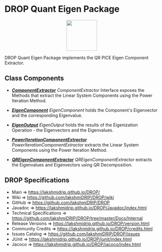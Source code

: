 # DROP Quant Eigen Package

<p align="center"><img src="https://github.com/lakshmiDRIP/DROP/blob/master/DRIP_Logo.gif?raw=true" width="100"></p>

DROP Quant Eigen Package implements the QR PICE Eigen Component Extractor.


## Class Components

 * [***ComponentExtractor***](https://github.com/lakshmiDRIP/DROP/tree/master/src/main/java/org/drip/quant/eigen/ComponentExtractor.java)
 <i>ComponentExtractor</i> Interface exposes the Methods that extract the Linear System Components using the
 Power Iteration Method.

 * [***EigenComponent***](https://github.com/lakshmiDRIP/DROP/tree/master/src/main/java/org/drip/quant/eigen/EigenComponent.java)
 <i>EigenComponent</i> holds the Component's Eigenvector and the corresponding Eigenvalue.

 * [***EigenOutput***](https://github.com/lakshmiDRIP/DROP/tree/master/src/main/java/org/drip/quant/eigen/EigenOutput.java)
 <i>EigenOutput</i> holds the results of the Eigenization Operation - the Eigenvectors and the Eigenvalues.

 * [***PowerIterationComponentExtractor***](https://github.com/lakshmiDRIP/DROP/tree/master/src/main/java/org/drip/quant/eigen/PowerIterationComponentExtractor.java)
 <i>PowerIterationComponentExtractor</i> extracts the Linear System Components using the Power Iteration
 Method.

 * [***QREigenComponentExtractor***](https://github.com/lakshmiDRIP/DROP/tree/master/src/main/java/org/drip/quant/eigen/QREigenComponentExtractor.java)
 <i>QREigenComponentExtractor</i> extracts the Eigenvalues and Eigenvectors using QR Decomposition.


## DROP Specifications

 * Main                     => https://lakshmidrip.github.io/DROP/
 * Wiki                     => https://github.com/lakshmiDRIP/DROP/wiki
 * GitHub                   => https://github.com/lakshmiDRIP/DROP
 * Javadoc                  => https://lakshmidrip.github.io/DROP/Javadoc/index.html
 * Technical Specifications => https://github.com/lakshmiDRIP/DROP/tree/master/Docs/Internal
 * Release Versions         => https://lakshmidrip.github.io/DROP/version.html
 * Community Credits        => https://lakshmidrip.github.io/DROP/credits.html
 * Issues Catalog           => https://github.com/lakshmiDRIP/DROP/issues
 * JUnit                    => https://lakshmidrip.github.io/DROP/junit/index.html
 * Jacoco                   => https://lakshmidrip.github.io/DROP/jacoco/index.html
